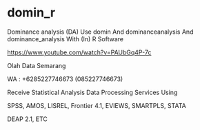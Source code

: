 # domin_r
Dominance analysis (DA) Use domin And dominanceanalysis And dominance_analysis With (In) R Software

https://www.youtube.com/watch?v=PAUbGq4P-7c

Olah Data Semarang

WA : +6285227746673 (085227746673)

Receive Statistical Analysis Data Processing Services Using

SPSS, AMOS, LISREL, Frontier 4.1, EVIEWS, SMARTPLS, STATA

DEAP 2.1, ETC
